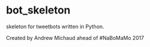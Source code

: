# bot_skeleton
skeleton for tweetbots written in Python.

Created by Andrew Michaud ahead of #NaBoMaMo 2017

